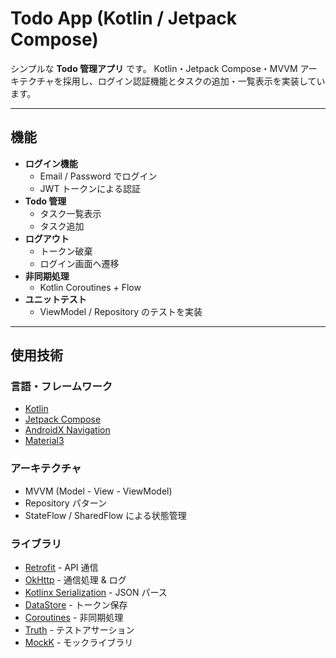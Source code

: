 # Todo App (Kotlin / Jetpack Compose)

シンプルな **Todo 管理アプリ** です。 
Kotlin・Jetpack Compose・MVVM アーキテクチャを採用し、ログイン認証機能とタスクの追加・一覧表示を実装しています。

---

## 機能

- **ログイン機能**
    - Email / Password でログイン
    - JWT トークンによる認証
- **Todo 管理**
    - タスク一覧表示
    - タスク追加
- **ログアウト**
    - トークン破棄
    - ログイン画面へ遷移
- **非同期処理**
    - Kotlin Coroutines + Flow
- **ユニットテスト**
    - ViewModel / Repository のテストを実装

---

## 使用技術

### 言語・フレームワーク

- [Kotlin](https://kotlinlang.org/)
- [Jetpack Compose](https://developer.android.com/jetpack/compose)
- [AndroidX Navigation](https://developer.android.com/guide/navigation)
- [Material3](https://m3.material.io/)

### アーキテクチャ

- MVVM (Model - View - ViewModel)
- Repository パターン
- StateFlow / SharedFlow による状態管理

### ライブラリ

- [Retrofit](https://square.github.io/retrofit/) - API 通信
- [OkHttp](https://square.github.io/okhttp/) - 通信処理 & ログ
- [Kotlinx Serialization](https://github.com/Kotlin/kotlinx.serialization) - JSON パース
- [DataStore](https://developer.android.com/topic/libraries/architecture/datastore) - トークン保存
- [Coroutines](https://github.com/Kotlin/kotlinx.coroutines) - 非同期処理
- [Truth](https://truth.dev/) - テストアサーション
- [MockK](https://mockk.io/) - モックライブラリ
